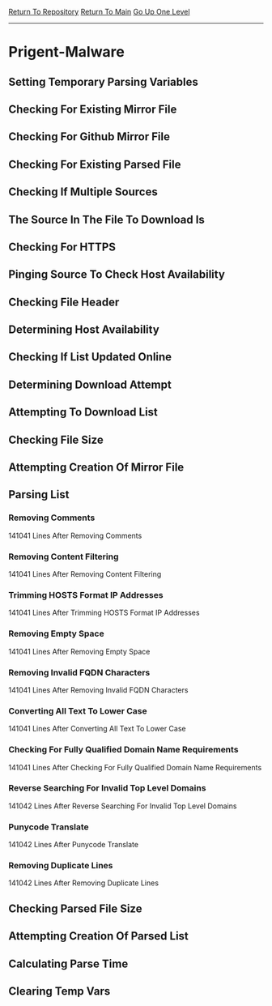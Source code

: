 [Return To Repository](https://github.com/bast69/piholeparser/)
[Return To Main](https://github.com/bast69/piholeparser/blob/master/RecentRunLogs/Mainlog.md)
[Go Up One Level](https://github.com/bast69/piholeparser/blob/master/RecentRunLogs/TopLevelScripts/30-Processing-External-Blacklists.md)
____________________________________
# Prigent-Malware
## Setting Temporary Parsing Variables
## Checking For Existing Mirror File
## Checking For Github Mirror File
## Checking For Existing Parsed File
## Checking If Multiple Sources
## The Source In The File To Download Is
## Checking For HTTPS
## Pinging Source To Check Host Availability
## Checking File Header
## Determining Host Availability
## Checking If List Updated Online
## Determining Download Attempt
## Attempting To Download List
## Checking File Size
## Attempting Creation Of Mirror File
## Parsing List
### Removing Comments
141041 Lines After Removing Comments
### Removing Content Filtering
141041 Lines After Removing Content Filtering
### Trimming HOSTS Format IP Addresses
141041 Lines After Trimming HOSTS Format IP Addresses
### Removing Empty Space
141041 Lines After Removing Empty Space
### Removing Invalid FQDN Characters
141041 Lines After Removing Invalid FQDN Characters
### Converting All Text To Lower Case
141041 Lines After Converting All Text To Lower Case
### Checking For Fully Qualified Domain Name Requirements
141041 Lines After Checking For Fully Qualified Domain Name Requirements
### Reverse Searching For Invalid Top Level Domains
141042 Lines After Reverse Searching For Invalid Top Level Domains
### Punycode Translate
141042 Lines After Punycode Translate
### Removing Duplicate Lines
141042 Lines After Removing Duplicate Lines
## Checking Parsed File Size
## Attempting Creation Of Parsed List
## Calculating Parse Time
## Clearing Temp Vars
